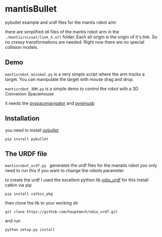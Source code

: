 # mantisBullet
pybullet example and urdf files for the mantis robot arm 

there are simplified stl files of the mantis robot arm in the ``` ./mantis/visual/link_X.stl``` folder. Each stl origin is the origin of it's link. So no creasy transformations are needed. Right now there are no special collision models. 


## Demo

``` mantisrobot_minimal.py ``` is a very simple script where the arm tracks a target. You can manipulate the target with mouse drag and drop. 

``` mantisrobot_3DM.py ```
is a simple demo to control the robot with a 3D Connexion Spacemouse

it needs the [pyspacenavigator](https://github.com/johnhw/pyspacenavigator) and  [pywinusb](https://pypi.python.org/pypi/pywinusb/)

## Installation 
you need to install [pybullet](https://pybullet.org/wordpress/)
``` 
pip install pybullet 
```


## The URDF file
```mantisrobot_urdf.py ```
generates the urdf files for the manatis robot you only need to run this if you want to change the robots parameter 

to create the urdf I used the excellent python lib [odio_urdf](https://github.com/hauptmech/odio_urdf) for this install catkin via pip
```
pip install catkin_pkg
```
then clone the lib to your working dir
```
git clone https://github.com/hauptmech/odio_urdf.git
```
and run
```
python setup.py install
```

